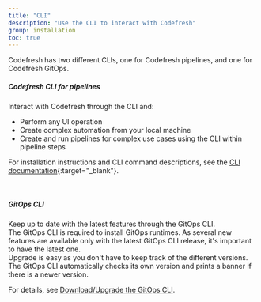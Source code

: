 ```yaml
---
title: "CLI"
description: "Use the CLI to interact with Codefresh"
group: installation
toc: true
---
```


Codefresh has two different CLIs, one for Codefresh pipelines, and one for Codefresh GitOps.

##### Codefresh CLI for pipelines
Interact with Codefresh through the CLI and:
* Perform any UI operation
* Create complex automation from your local machine
* Create and run pipelines for complex use cases using the CLI within pipeline steps

For installation instructions and CLI command descriptions, see the [CLI documentation](https://codefresh-io.github.io/cli/getting-started/){:target="\_blank"}.

<br />

##### GitOps CLI 
Keep up to date with the latest features through the GitOps CLI.  
The GitOps CLI is required to install GitOps runtimes.  As several new features are available only with the latest GitOps CLI release, it's important to have the latest one.  
Upgrade is easy as you don't have to keep track of the different versions. The GitOps CLI automatically checks its own version and prints a banner if there is a newer version.  

For details, see [Download/Upgrade the GitOps CLI]({{site.baseurl}}/docs/installation/gitops/upgrade-gitops-cli/).